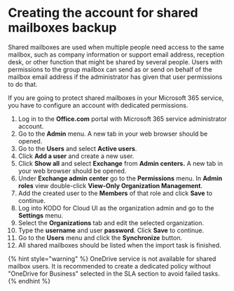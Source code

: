 # Creating the account for shared mailboxes backup

Shared mailboxes are used when multiple people need access to the same mailbox, such as company information or support email address, reception desk, or other function that might be shared by several people. Users with permissions to the group mailbox can send as or send on behalf of the mailbox email address if the administrator has given that user permissions to do that.

If you are going to protect shared mailboxes in your Microsoft 365 service, you have to configure an account with dedicated permissions. 

1. Log in to the **Office.com** portal with  Microsoft 365 service administrator account.
2. Go to the **Admin** menu. A new tab in your web browser should be opened.
3. Go to the **Users** and select **Active users**.
4. Click **Add a user** and create a new user.
5. Click **Show all** and select **Exchange** from **Admin centers.** A new tab in your web browser should be opened.
6. Under **Exchange admin center** go to the **Permissions** menu. In **Admin roles** view double-click **View-Only Organization Management**.
7. Add the created user to the **Members** of that role and click **Save** to continue.
8. Log into KODO for Cloud UI as the organization admin and go to the **Settings** menu.
9. Select the **Organizations** tab and edit the selected organization.
10.  Type the **username** and user **password**. Click **Save** to continue.
11. Go to the **Users** menu and click the **Synchronize** button.
12.  All shared mailboxes should be listed when the import task is finished. 

{% hint style="warning" %}
OneDrive service is not available for shared mailbox users. It is recommended to create a dedicated policy without "OneDrive for Business" selected in the SLA section to avoid failed tasks.
{% endhint %}



|  |
| :--- |





